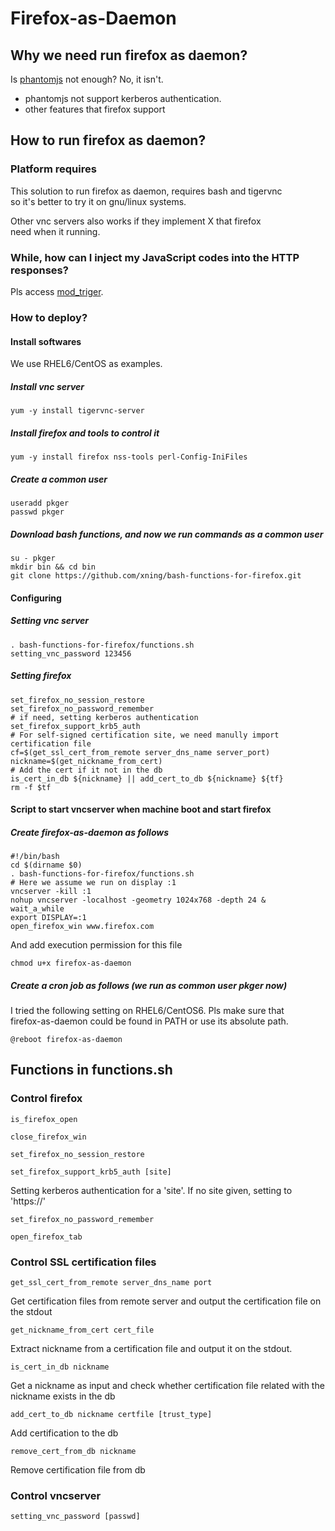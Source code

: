 # Firefox-as-Daemon

## Why we need run firefox as daemon?

Is [phantomjs](http://phantomjs.org/) not enough? No, it isn't.

-  phantomjs not support kerberos authentication.
-  other features that firefox support

## How to run firefox as daemon?

### Platform requires

This solution to run firefox as daemon, requires bash and tigervnc    
so it's better to try it on gnu/linux systems.    

Other vnc servers also works if they implement X that firefox    
need when it running.

### While, how can I inject my JavaScript codes into the HTTP responses?

Pls access [mod_triger](https://github.com/xning/mod_triger).

### How to deploy?

#### Install softwares

We use RHEL6/CentOS as examples.    

#####  Install vnc server

    yum -y install tigervnc-server

##### Install firefox and tools to control it

    yum -y install firefox nss-tools perl-Config-IniFiles
    
##### Create a common user

    useradd pkger
    passwd pkger
    
##### Download bash functions, and now we run commands as a common user

    su - pkger
    mkdir bin && cd bin
    git clone https://github.com/xning/bash-functions-for-firefox.git
    
#### Configuring

##### Setting vnc server

    . bash-functions-for-firefox/functions.sh
    setting_vnc_password 123456
    
##### Setting firefox

    set_firefox_no_session_restore
    set_firefox_no_password_remember
    # if need, setting kerberos authentication
    set_firefox_support_krb5_auth
    # For self-signed certification site, we need manully import certification file
    cf=$(get_ssl_cert_from_remote server_dns_name server_port)
    nickname=$(get_nickname_from_cert)
    # Add the cert if it not in the db
    is_cert_in_db ${nickname} || add_cert_to_db ${nickname} ${tf}
    rm -f $tf
    
#### Script to start vncserver when machine boot and start firefox

##### Create firefox-as-daemon as follows

    #!/bin/bash
    cd $(dirname $0)
    . bash-functions-for-firefox/functions.sh
    # Here we assume we run on display :1
    vncserver -kill :1
    nohup vncserver -localhost -geometry 1024x768 -depth 24 & 
    wait_a_while
    export DISPLAY=:1
    open_firefox_win www.firefox.com

And add execution permission for this file

    chmod u+x firefox-as-daemon
    

##### Create a cron job as follows (we run as common user pkger now)

I tried the following setting on RHEL6/CentOS6. Pls make sure that    
firefox-as-daemon could be found in PATH or use its absolute path.

    @reboot firefox-as-daemon
    
## Functions in functions.sh

### Control firefox

    is_firefox_open

    close_firefox_win

    set_firefox_no_session_restore

    set_firefox_support_krb5_auth [site]
    
Setting kerberos authentication for a 'site'. If no site given, setting to 'https://'

    set_firefox_no_password_remember

    open_firefox_tab


### Control SSL certification files

    get_ssl_cert_from_remote server_dns_name port
    
Get certification files from remote server and output the certification file on the stdout 

    get_nickname_from_cert cert_file

Extract nickname from a certification file and output it on the stdout.

    is_cert_in_db nickname

Get a nickname as input and check whether certification file related with the nickname exists in the db

    add_cert_to_db nickname certfile [trust_type]

Add certification to the db

    remove_cert_from_db nickname

Remove certification file from db

### Control vncserver

    setting_vnc_password [passwd]

